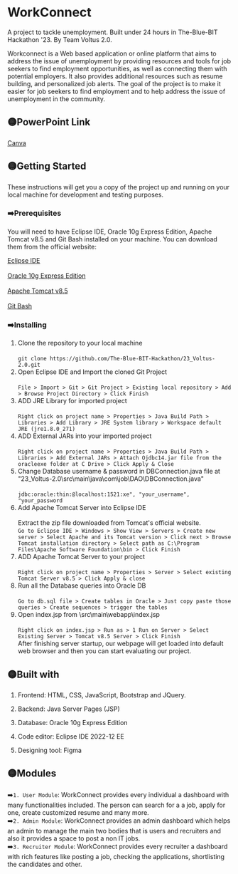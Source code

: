 # WorkConnect

A project to tackle unemployment. Built under 24 hours in The-Blue-BIT Hackathon '23. By Team Voltus 2.0.


Workconnect is a Web based application or online platform that aims to address the issue of unemployment by providing resources and tools for job seekers to find employment opportunities, as well as connecting them with potential employers. It also provides additional resources such as resume building, and personalized job alerts. The goal of the project is to make it easier for job seekers to find employment and to help address the issue of unemployment in the community.

## 🟡PowerPoint Link
[Canva](https://www.canva.com/design/DAFbjHdF9bA/xNVc6JQqqGxKA_nvmlRBYw/view?utm_content=DAFbjHdF9bA&utm_campaign=designshare&utm_medium=link2&utm_source=sharebutton)


## 🟡Getting Started

These instructions will get you a copy of the project up and running on your local machine for development and testing purposes.

### ➡️Prerequisites
You will need to have Eclipse IDE, Oracle 10g Express Edition, Apache Tomcat v8.5 and Git Bash installed on your machine.
You can download them from the official website:

[Eclipse IDE](https://www.eclipse.org/downloads/) <br><br>
[Oracle 10g Express Edition](https://www.oracle.com/in/database/technologies/oracle-database-software-downloads.html) <br><br>
[Apache Tomcat v8.5](https://tomcat.apache.org/download-80.cgi)<br><br>
[Git Bash](https://gitforwindows.org/)

### ➡️Installing

1. Clone the repository to your local machine <br><br>
  `git clone https://github.com/The-Blue-BIT-Hackathon/23_Voltus-2.0.git` <br>
2. Open Eclipse IDE and Import the cloned Git Project <br><br>
 	`File > Import > Git > Git Project > Existing local repository > Add > Browse Project Directory > Click Finish` <br>
3. ADD JRE Library for imported project <br><br>
	`Right click on project name > Properties > Java Build Path > Libraries > Add Library > JRE System library > Workspace default JRE (jre1.8.0_271)`<br>
4. ADD External JARs into your imported project <br><br>
	`Right click on project name > Properties > Java Build Path > Libraries > Add External JARs > Attach Ojdbc14.jar file from the oracleexe folder at C Drive > Click Apply & Close` <br>
5. Change Database username & password in DBConnection.java file at "23_Voltus-2.0\src\main\java\com\job\DAO\DBConnection.java" <br><br>
	`jdbc:oracle:thin:@localhost:1521:xe", "your_username", "your_password`
6. Add Apache Tomcat Server into Eclipse IDE <br><br>
	Extract the zip file downloaded from Tomcat's official website.<br>
	`Go to Eclipse IDE > Windows > Show View > Servers > Create new server > Select Apache and its Tomcat version > Click next > Browse Tomcat installation directory > Select path as C:\Program Files\Apache Software Foundation\bin > Click Finish` <br>
7. ADD Apache Tomcat Server to your project <br><br>
	`Right click on project name > Properties > Server > Select existing Tomcat Server v8.5 > Click Apply & close`
8. Run all the Database queries into Oracle DB <br><br>
	`Go to db.sql file > Create tables in Oracle > Just copy paste those queries > Create sequences > trigger the tables`<br>
9. Open index.jsp from \src\main\webapp\index.jsp <br><br>
	`Right click on index.jsp > Run as > 1 Run on Server > Select Existing Server > Tomcat v8.5 Server > Click Finish` <br>
	After finishing server startup, our webpage will get loaded into default web browser and then you can start evaluating our project. <br>
## 🟡Built with

1. Frontend:  HTML, CSS, JavaScript, Bootstrap and JQuery. 

2. Backend: Java Server Pages (JSP)

3. Database: Oracle 10g Express Edition

4. Code editor: Eclipse IDE 2022-12 EE

5. Designing tool: Figma

## 🟡Modules

➡️`1. User Module`: WorkConnect provides every individual a dashboard with many functionalities included. The person can search for a a job, apply for one, create customized resume and many more. <br>
➡️`2. Admin Module`: WorkConnect provides an admin  dashboard which helps an admin to manage  the main two bodies that is users and recruiters and also it provides a space to post a non IT jobs.<br>
➡️`3. Recruiter Module`: WorkConnect provides every recruiter a dashboard with rich features like posting a job, checking the applications, shortlisting the candidates and other. 
